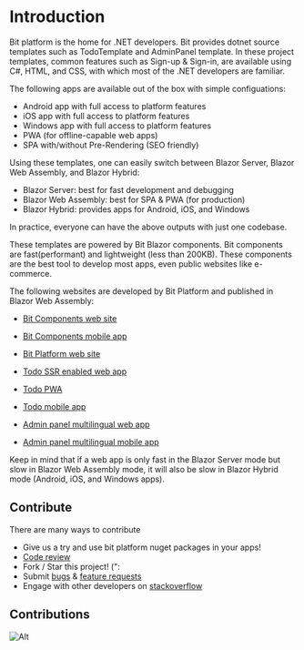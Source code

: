 # Introduction

Bit platform is the home for .NET developers. 
Bit provides dotnet source templates such as TodoTemplate and AdminPanel template. In these project templates, common features such as Sign-up & Sign-in, are available using C#, HTML, and CSS, with which most of the .NET developers are familiar.

The following apps are available out of the box with simple configuations:
* Android app with full access to platform features
* iOS app with full access to platform features
* Windows app with full access to platform features
* PWA (for offline-capable web apps)
* SPA with/without Pre-Rendering (SEO friendly)

Using these templates, one can easily switch between Blazor Server, Blazor Web Assembly, and Blazor Hybrid:
* Blazor Server: best for fast development and debugging
* Blazor Web Assembly: best for SPA & PWA (for production)
* Blazor Hybrid: provides apps for Android, iOS, and Windows

In practice, everyone can have the above outputs with just one codebase.


These templates are powered by Bit Blazor components. Bit components are fast(performant) and lightweight (less than 200KB). These components are the best tool to develop most apps, even public websites like e-commerce.


The following websites are developed by Bit Platform and published in Blazor Web Assembly:

* [Bit Components web site](https://components.bitplatform.dev/)
* [Bit Components mobile app](https://install.appcenter.ms/orgs/bitfoundation/apps/bitcomponents/distribution_groups/testers)

* [Bit Platform web site](https://bitplatform.dev/)

* [Todo SSR enabled web app](https://todo.bitplatform.dev/)
* [Todo PWA](https://todo-app.bitplatform.dev/)
* [Todo mobile app](https://install.appcenter.ms/orgs/bitfoundation/apps/todo/distribution_groups/testers)

* [Admin panel multilingual web app](https://adminpanel.bitplatform.dev/)
* [Admin panel multilingual mobile app](https://install.appcenter.ms/orgs/bitfoundation/apps/adminpanel/distribution_groups/testers)

Keep in mind that if a web app is only fast in the Blazor Server mode but slow in Blazor Web Assembly mode, it will also be slow in Blazor Hybrid mode (Android, iOS, and Windows apps).

## **Contribute**

There are many ways to contribute

* Give us a try and use bit platform nuget packages in your apps!
* [Code review](https://github.com/bitfoundation/bitplatform/pulls)
* Fork / Star this project! (":
* Submit [bugs](https://github.com/bitfoundation/bitplatform/issues/new?template=bug_report.yml) & [feature requests](https://github.com/bitfoundation/bitplatform/issues/new?template=feature_request.yml)
* Engage with other developers on [stackoverflow](https://stackoverflow.com/questions/tagged/bitplatform)

## **Contributions**

![Alt](https://repobeats.axiom.co/api/embed/66dc1fc04ed967094b98ac118e8f18fa38b19f6a.svg "Bit Open Source Contributions Report")
